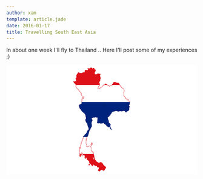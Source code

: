 ```yaml
---
author: xam
template: article.jade
date: 2016-01-17
title: Travelling South East Asia
---
```


In about one week I'll fly to Thailand .. Here I'll post some of my experiences ;)

![Photo](thaiflag2.png)
